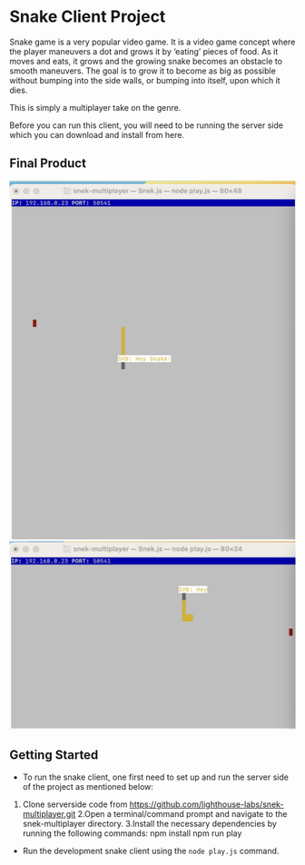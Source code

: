 # Snake Client Project

Snake game is a very popular video game. It is a video game concept where the player maneuvers a dot and grows it by ‘eating’ pieces of food. As it moves and eats, it grows and the growing snake becomes an obstacle to smooth maneuvers. The goal is to grow it to become as big as possible without bumping into the side walls, or bumping into itself, upon which it dies.

This is simply a multiplayer take on the genre.

Before you can run this client, you will need to be running the server side which you can download and install from here. 

## Final Product

!["Message"](message.jpg)
!["Moveup"](moveup.jpg)


## Getting Started

- To run the snake client, one first need to set up and run the server side of the project as mentioned below:
1. Clone serverside code from https://github.com/lighthouse-labs/snek-multiplayer.git
2.Open a terminal/command prompt and navigate to the snek-multiplayer directory.
3.Install the necessary dependencies by running the following commands:
    npm install
    npm run play

- Run the development snake client using the `node play.js` command.